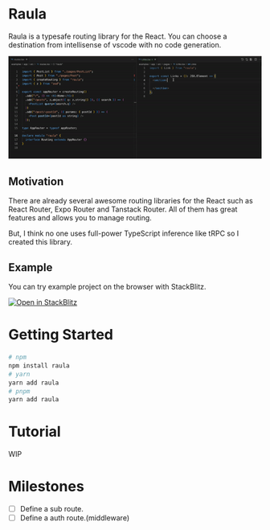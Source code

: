 # Raula

Raula is a typesafe routing library for the React. You can choose a destination from intellisense of vscode with no code generation.

<img src="../../docs/video/introduction.gif" />

## Motivation

There are already several awesome routing libraries for the React such as React Router, Expo Router and Tanstack Router. All of them has great features and allows you to manage routing.

But, I think no one uses full-power TypeScript inference like tRPC so I created this library.


## Example

You can try example project on the browser with StackBlitz.

[![Open in StackBlitz](https://developer.stackblitz.com/img/open_in_stackblitz.svg)](https://stackblitz.com/github/toyamarinyon/raula/tree/main/examples/app)

# Getting Started

```bash
# npm
npm install raula
# yarn
yarn add raula
# pnpm
yarn add raula
```
# Tutorial

WIP

# Milestones

- [ ] Define a sub route.
- [ ] Define a auth route.(middleware)
